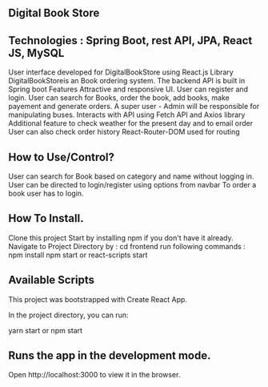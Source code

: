 Digital Book Store
---------------------
Technologies : Spring Boot, rest API, JPA, React JS, MySQL
-------------------------------------------------------------
User interface developed for DigitalBookStore using React.js
Library DigitalBookStoreis an Book ordering system.
The backend API is built in Spring boot Features Attractive and responsive UI. 
User can register and login. User can search for Books, order the book, add books, make payement and generate orders. 
A super user - Admin will be responsible for manipulating buses. Interacts with API using Fetch API and Axios library Additional feature to check weather for the present day and to email order User can also check order history React-Router-DOM used for routing

How to Use/Control?
----------------------------
User can search for Book based on category and name without logging in.
User can be directed to login/register using options from navbar To order a book user has to login.


How To Install. 
------------------------------------------
Clone this project Start by installing npm if you don't have it already.
Navigate to Project Directory by : cd frontend run following commands : npm install npm start or react-scripts start

Available Scripts
----------------------
This project was bootstrapped with Create React App.

In the project directory, you can run:

yarn start or npm start

Runs the app in the development mode.
----------------------------------
Open http://localhost:3000 to view it in the browser.

